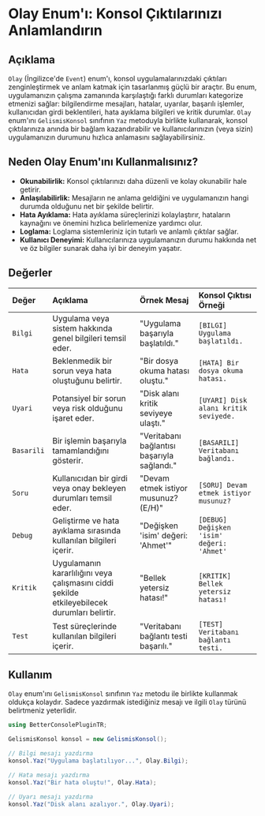 # Olay Enum'ı: Konsol Çıktılarınızı Anlamlandırın

## Açıklama

`Olay` (İngilizce'de `Event`) enum'ı, konsol uygulamalarınızdaki çıktıları zenginleştirmek ve anlam katmak için tasarlanmış güçlü bir araçtır. Bu enum, uygulamanızın çalışma zamanında karşılaştığı farklı durumları kategorize etmenizi sağlar: bilgilendirme mesajları, hatalar, uyarılar, başarılı işlemler, kullanıcıdan girdi beklentileri, hata ayıklama bilgileri ve kritik durumlar. `Olay` enum'ını `GelismisKonsol` sınıfının `Yaz` metoduyla birlikte kullanarak, konsol çıktılarınıza anında bir bağlam kazandırabilir ve kullanıcılarınızın (veya sizin) uygulamanızın durumunu hızlıca anlamasını sağlayabilirsiniz.

## Neden Olay Enum'ını Kullanmalısınız?

*   **Okunabilirlik:** Konsol çıktılarınızı daha düzenli ve kolay okunabilir hale getirir.
*   **Anlaşılabilirlik:** Mesajların ne anlama geldiğini ve uygulamanızın hangi durumda olduğunu net bir şekilde belirtir.
*   **Hata Ayıklama:** Hata ayıklama süreçlerinizi kolaylaştırır, hataların kaynağını ve önemini hızlıca belirlemenize yardımcı olur.
*   **Loglama:** Loglama sistemleriniz için tutarlı ve anlamlı çıktılar sağlar.
*   **Kullanıcı Deneyimi:** Kullanıcılarınıza uygulamanızın durumu hakkında net ve öz bilgiler sunarak daha iyi bir deneyim yaşatır.

## Değerler

| Değer    | Açıklama                                                                                             | Örnek Mesaj                                 | Konsol Çıktısı Örneği             |
| :------- | :----------------------------------------------------------------------------------------------------- | :------------------------------------------ | :-------------------------------- |
| `Bilgi`  | Uygulama veya sistem hakkında genel bilgileri temsil eder.                                          | "Uygulama başarıyla başlatıldı."            | `[BILGI] Uygulama başlatıldı.`   |
| `Hata`   | Beklenmedik bir sorun veya hata oluştuğunu belirtir.                                                | "Bir dosya okuma hatası oluştu."            | `[HATA] Bir dosya okuma hatası.`    |
| `Uyari`  | Potansiyel bir sorun veya risk olduğunu işaret eder.                                                   | "Disk alanı kritik seviyeye ulaştı."        | `[UYARI] Disk alanı kritik seviyede.` |
| `Basarili` | Bir işlemin başarıyla tamamlandığını gösterir.                                                         | "Veritabanı bağlantısı başarıyla sağlandı." | `[BASARILI] Veritabanı bağlandı.`    |
| `Soru`   | Kullanıcıdan bir girdi veya onay bekleyen durumları temsil eder.                                         | "Devam etmek istiyor musunuz? (E/H)"       | `[SORU] Devam etmek istiyor musunuz?`  |
| `Debug`  | Geliştirme ve hata ayıklama sırasında kullanılan bilgileri içerir.                                      | "Değişken 'isim' değeri: 'Ahmet'"          | `[DEBUG] Değişken 'isim' değeri: 'Ahmet'` |
| `Kritik` | Uygulamanın kararlılığını veya çalışmasını ciddi şekilde etkileyebilecek durumları belirtir.             | "Bellek yetersiz hatası!"                   | `[KRITIK] Bellek yetersiz hatası!`     |
| `Test`   | Test süreçlerinde kullanılan bilgileri içerir.                                                      | "Veritabanı bağlantı testi başarılı."       | `[TEST] Veritabanı bağlantı testi.`     |

## Kullanım

`Olay` enum'ını `GelismisKonsol` sınıfının `Yaz` metodu ile birlikte kullanmak oldukça kolaydır. Sadece yazdırmak istediğiniz mesajı ve ilgili `Olay` türünü belirtmeniz yeterlidir.

```csharp
using BetterConsolePluginTR;

GelismisKonsol konsol = new GelismisKonsol();

// Bilgi mesajı yazdırma
konsol.Yaz("Uygulama başlatılıyor...", Olay.Bilgi);

// Hata mesajı yazdırma
konsol.Yaz("Bir hata oluştu!", Olay.Hata);

// Uyarı mesajı yazdırma
konsol.Yaz("Disk alanı azalıyor.", Olay.Uyari);
```
